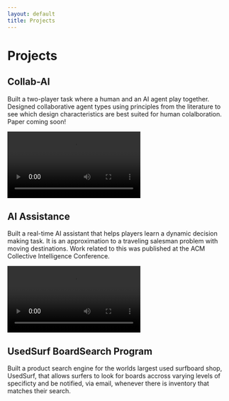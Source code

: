 ```yaml
---
layout: default
title: Projects
---
```


# Projects

## Collab-AI 
Built a two-player task where a human and an AI agent play together. Designed collaborative agent types using principles from the literature to see which design characteristics are best suited for human colalboration. Paper coming soon!

![Collab-AI Demo Video](assets/videos/collab-ai-demo.mp4)

## AI Assistance
Built a real-time AI assistant that helps players learn a dynamic decision making task. It is an approximation to a traveling salesman problem with moving destinations. Work related to this was published at the ACM Collective Intelligence Conference.

![AI Assistance Demo](assets/videos/ai-assistance-demo.mp4)

## UsedSurf BoardSearch Program

Built a product search engine for the worlds largest used surfboard shop, UsedSurf, that allows surfers to look for boards accross varying levels of specificty and be notified, via email, whenever there is inventory that matches their search.
